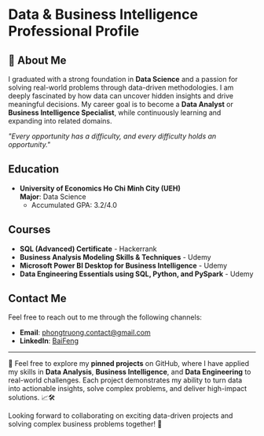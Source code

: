 # **Data & Business Intelligence Professional Profile**

## 👋 **About Me**

I graduated with a strong foundation in **Data Science** and a passion for solving real-world problems through data-driven methodologies. I am deeply fascinated by how data can uncover hidden insights and drive meaningful decisions. My career goal is to become a **Data Analyst** or **Business Intelligence Specialist**, while continuously learning and expanding into related domains.

*"Every opportunity has a difficulty, and every difficulty holds an opportunity."*

## **Education**

- **University of Economics Ho Chi Minh City (UEH)**  
  **Major**: Data Science    
  - Accumulated GPA: 3.2/4.0       

## **Courses**

- **SQL (Advanced) Certificate** - Hackerrank  
- **Business Analysis Modeling Skills & Techniques** - Udemy  
- **Microsoft Power BI Desktop for Business Intelligence** - Udemy  
- **Data Engineering Essentials using SQL, Python, and PySpark** - Udemy

## **Contact Me**

Feel free to reach out to me through the following channels:

- **Email**: [phongtruong.contact@gmail.com](mailto:phongtruong.contact@gmail.com)
- **LinkedIn**: [BaiFeng](https://www.linkedin.com/in/phong-truong-itba/)

---
📁 Feel free to explore my **pinned projects** on GitHub, where I have applied my skills in **Data Analysis**, **Business Intelligence**, and **Data Engineering** to real-world challenges. Each project demonstrates my ability to turn data into actionable insights, solve complex problems, and deliver high-impact solutions. 📈🛠️

Looking forward to collaborating on exciting data-driven projects and solving complex business problems together! 🤝
